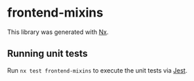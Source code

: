 # frontend-mixins

This library was generated with [Nx](https://nx.dev).

## Running unit tests

Run `nx test frontend-mixins` to execute the unit tests via [Jest](https://jestjs.io).
